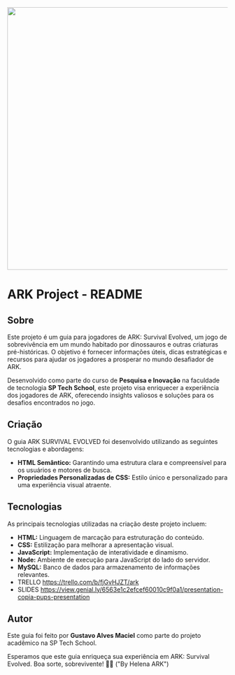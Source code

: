 <img src="https://images.squarespace-cdn.com/content/v1/5cccefd8d7819e71077539c8/1591731681315-CTT53UTPLS81VZOAY0PY/ARK_LockDown.gif" width="600px">

# ARK Project - README

## Sobre
Este projeto é um guia para jogadores de ARK: Survival Evolved, um jogo de sobrevivência em um mundo habitado por dinossauros e outras criaturas pré-históricas. O objetivo é fornecer informações úteis, dicas estratégicas e recursos para ajudar os jogadores a prosperar no mundo desafiador de ARK.

Desenvolvido como parte do curso de **Pesquisa e Inovação** na faculdade de tecnologia **SP Tech School**, este projeto visa enriquecer a experiência dos jogadores de ARK, oferecendo insights valiosos e soluções para os desafios encontrados no jogo.

## Criação
O guia ARK SURVIVAL EVOLVED foi desenvolvido utilizando as seguintes tecnologias e abordagens:

- **HTML Semântico:** Garantindo uma estrutura clara e compreensível para os usuários e motores de busca.
- **Propriedades Personalizadas de CSS:** Estilo único e personalizado para uma experiência visual atraente.

## Tecnologias
As principais tecnologias utilizadas na criação deste projeto incluem:

- **HTML:** Linguagem de marcação para estruturação do conteúdo.
- **CSS:** Estilização para melhorar a apresentação visual.
- **JavaScript:** Implementação de interatividade e dinamismo.
- **Node:** Ambiente de execução para JavaScript do lado do servidor.
- **MySQL:** Banco de dados para armazenamento de informações relevantes.
- TRELLO https://trello.com/b/fjGvHJZT/ark
- SLIDES https://view.genial.ly/6563e1c2efcef60010c9f0a1/presentation-copia-pups-presentation

## Autor
Este guia foi feito por **Gustavo Alves Maciel** como parte do projeto acadêmico na SP Tech School.

Esperamos que este guia enriqueça sua experiência em ARK: Survival Evolved. Boa sorte, sobrevivente! 🦖🌋 ("By Helena ARK")
